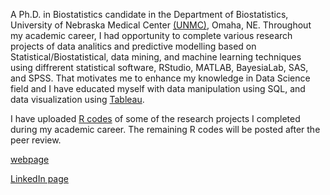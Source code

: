 A Ph.D. in Biostatistics candidate in the Department of Biostatistics, University of Nebraska Medical Center [(UNMC)](https://www.unmc.edu/publichealth/departments/biostatistics/), Omaha, NE. Throughout my academic career, I had opportunity to complete various research projects of data analitics and predictive modelling based on Statistical/Biostatistical, data mining, and machine learning techniques using diffrerent statistical software, RStudio, MATLAB, BayesiaLab, SAS, and SPSS. That motivates me to enhance my knowledge in Data Science field and I have educated myself with data manipulation using SQL, and data visualization using [Tableau](https://public.tableau.com/profile/nirosha.p.rathnayake#!/). 

I have uploaded [R codes](https://github.com/niroshar/My-R-Codes) of some of the research projects I completed during my academic career. The remaining R codes will be posted after the peer review.  

[webpage](https://niroshar.github.io/My-Profile/)
 
[LinkedIn page](https://www.linkedin.com/in/nirosha-rathnayake-89501385/)
